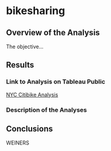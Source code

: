 # bikesharing
## Overview of the Analysis
The objective...

## Results
### Link to Analysis on Tableau Public
[NYC Citibike Analysis](https://public.tableau.com/app/profile/chris.bly/viz/NYC_Citibike_Analysis_16412605696360/NYCCitibikeAnalysis)

### Description of the Analyses


## Conclusions

WEINERS
